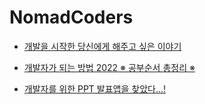 # NomadCoders

- [개발을 시작한 당신에게 해주고 싶은 이야기](https://www.youtube.com/watch?v=FVRXlaC1oZg)

- [개발자가 되는 방법 2022 ※ 공부순서 총정리 ※](https://www.youtube.com/watch?v=c78j19OpfN0)

- [개발자를 위한 PPT 발표앱을 찾았다...!](https://www.youtube.com/watch?v=Q2PCO0mKEaU)
